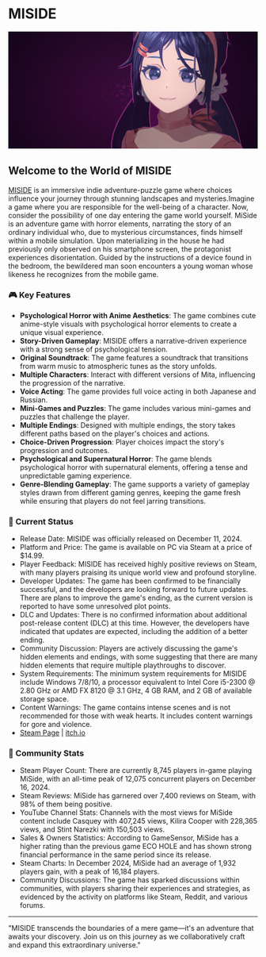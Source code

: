# MISIDE

![MISIDE Logo](/assets/header.png) 

## Welcome to the World of MISIDE

[MISIDE](https://miside.shop/) is an immersive indie adventure-puzzle game where choices influence your journey through stunning landscapes and mysteries.Imagine a game where you are responsible for the well-being of a character. Now, consider the possibility of one day entering the game world yourself. MiSide is an adventure game with horror elements, narrating the story of an ordinary individual who, due to mysterious circumstances, finds himself within a mobile simulation. Upon materializing in the house he had previously only observed on his smartphone screen, the protagonist experiences disorientation. Guided by the instructions of a device found in the bedroom, the bewildered man soon encounters a young woman whose likeness he recognizes from the mobile game.

### 🎮 Key Features

- **Psychological Horror with Anime Aesthetics**: The game combines cute anime-style visuals with psychological horror elements to create a unique visual experience.
- **Story-Driven Gameplay**: MISIDE offers a narrative-driven experience with a strong sense of psychological tension.
- **Original Soundtrack**: The game features a soundtrack that transitions from warm music to atmospheric tunes as the story unfolds.
- **Multiple Characters**: Interact with different versions of Mita, influencing the progression of the narrative.
- **Voice Acting**: The game provides full voice acting in both Japanese and Russian.
- **Mini-Games and Puzzles**: The game includes various mini-games and puzzles that challenge the player.
- **Multiple Endings**: Designed with multiple endings, the story takes different paths based on the player's choices and actions.
- **Choice-Driven Progression**: Player choices impact the story's progression and outcomes.
- **Psychological and Supernatural Horror**: The game blends psychological horror with supernatural elements, offering a tense and unpredictable gaming experience.
- **Genre-Blending Gameplay**: The game supports a variety of gameplay styles drawn from different gaming genres, keeping the game fresh while ensuring that players do not feel jarring transitions.

### 🌟 Current Status

- Release Date: MISIDE was officially released on December 11, 2024. 
- Platform and Price: The game is available on PC via Steam at a price of $14.99. 
- Player Feedback: MISIDE has received highly positive reviews on Steam, with many players praising its unique world view and profound storyline. 
- Developer Updates: The game has been confirmed to be financially successful, and the developers are looking forward to future updates. There are plans to improve the game's ending, as the current version is reported to have some unresolved plot points. 
- DLC and Updates: There is no confirmed information about additional post-release content (DLC) at this time. However, the developers have indicated that updates are expected, including the addition of a better ending. 
- Community Discussion: Players are actively discussing the game's hidden elements and endings, with some suggesting that there are many hidden elements that require multiple playthroughs to discover. 
- System Requirements: The minimum system requirements for MISIDE include Windows 7/8/10, a processor equivalent to Intel Core i5-2300 @ 2.80 GHz or AMD FX 8120 @ 3.1 GHz, 4 GB RAM, and 2 GB of available storage space. 
- Content Warnings: The game contains intense scenes and is not recommended for those with weak hearts. It includes content warnings for gore and violence.
- [Steam Page](https://store.steampowered.com/app/2527500/_MiSide/) | [itch.io](https://aihasto.itch.io/miside)

### 💖 Community Stats

- Steam Player Count: There are currently 8,745 players in-game playing MiSide, with an all-time peak of 12,075 concurrent players on December 16, 2024.
- Steam Reviews: MiSide has garnered over 7,400 reviews on Steam, with 98% of them being positive.
- YouTube Channel Stats: Channels with the most views for MiSide content include Casquey with 407,245 views, Kilira Cooper with 228,365 views, and Stint Narezki with 150,503 views. 
- Sales & Owners Statistics: According to GameSensor, MiSide has a higher rating than the previous game ECO HOLE and has shown strong financial performance in the same period since its release. 
- Steam Charts: In December 2024, MiSide had an average of 1,932 players gain, with a peak of 16,184 players. 
- Community Discussions: The game has sparked discussions within communities, with players sharing their experiences and strategies, as evidenced by the activity on platforms like Steam, Reddit, and various forums. 

---

"MISIDE transcends the boundaries of a mere game—it's an adventure that awaits your discovery. Join us on this journey as we collaboratively craft and expand this extraordinary universe."
